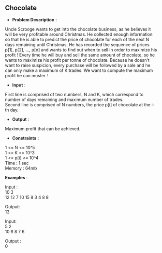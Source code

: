 ## Chocolate

- **Problem Description** :

Uncle Scrooge wants to get into the chocolate business, as he believes it will be very profitable around Christmas. He 
collected enough information so that he is able to predict the price of chocolate for each of the next N days remaining until
Christmas. He has recorded the sequence of prices p[1], p[2], ..., p[n] and wants to find out when to sell in order to 
maximize his profit ! Every time he will buy and sell the same amount of chocolate, so he wants to maximize his profit per
tonne of chocolate. Because he doesn't want to raise suspicion, every purchase will be followed by a sale and he can only
make a maximum of K trades. We want to compute the maximum profit he can muster !


- **Input** :

First line is comprised of two numbers, N and K, which correspond to number of days remaining and maximum number of
trades. </br>
Second line is comprised of N numbers, the price p[i] of chocolate at the i-th day.


- **Output** :</br>

Maximum profit that can be achieved.

- **Constraints** :

1 <= N <= 10^5 </br>
1 <= K <= 10^3 </br>
1 <= p[i] <= 10^4 </br>
Time :  1 sec </br>
Memory :  64mb

**Examples** :

Input : </br>
10  3 </br>
12  12  7  10  15  8  3  4  8  8

Output: </br>
13


Input: </br>
5  2  </br>
10  9  8  7  6 

Output : </br>
0
